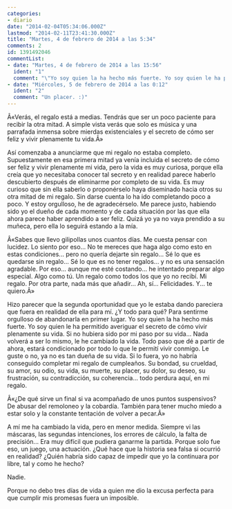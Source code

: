 ```yaml
---
categories:
- diario
date: "2014-02-04T05:34:06.000Z"
lastmod: "2014-02-11T23:41:30.000Z"
title: "Martes, 4 de febrero de 2014 a las 5:34"
comments: 2
id: 1391492046
commentList:
- date: "Martes, 4 de febrero de 2014 a las 15:56"
  ident: "1"
  comment: "\"Yo soy quien la ha hecho más fuerte. Yo soy quien le ha permitido averiguar el secreto de cómo vivir plenamente su vida. Si no hubiera sido por mi paso por su vida... Nada volverá a ser lo mismo, le he cambiado la vida. Todo paso que dé a partir de ahora, estará condicionado por todo lo que le permití vivir conmigo.\"  \n  \nAmen.  \n  \nMe gusta ver que no soy el unico que piensa asi"
- date: "Miércoles, 5 de febrero de 2014 a las 0:12"
  ident: "2"
  comment: "Un placer. :)"
---
```


Â«Verás, el regalo está a medias. Tendrás que ser un poco paciente para recibir la otra mitad. A simple vista verás que solo es música y una parrafada inmensa sobre mierdas existenciales y el secreto de cómo ser feliz y vivir plenamente tu vida.Â»  
  
Así comenzaba a anunciarme que mi regalo no estaba completo. Supuestamente en esa primera mitad ya venía incluida el secreto de cómo ser feliz y vivir plenamente mi vida, pero la vida es muy curiosa, porque ella creía que yo necesitaba conocer tal secreto y en realidad parece haberlo descubierto después de eliminarme por completo de su vida. Es muy curioso que sin ella saberlo o proponérselo haya diseminado hacia otros su otra mitad de mi regalo. Sin darse cuenta lo ha ido completando poco a poco. Y estoy orgulloso, he de agradecérselo. Me parece justo, habiendo sido yo el dueño de cada momento y de cada situación por las que ella ahora parece haber aprendido a ser feliz. Quizá yo ya no vaya prendido a su muñeca, pero ella lo seguirá estando a la mía.  
  
Â«Sabes que llevo gilipollas unos cuantos días. Me cuesta pensar con lucidez. Lo siento por eso... No te mereces que haga algo como esto en estas condiciones... pero no quería dejarte sin regalo... Sé lo que es quedarse sin regalo... Sé lo que es no tener regalos... y no es una sensación agradable. Por eso... aunque me esté costando... he intentado preparar algo especial. Algo como tú. Un regalo como todos los que yo no recibí. Mi regalo. Por otra parte, nada más que añadir... Ah, sí... Felicidades. Y... te quiero.Â»  
  
Hizo parecer que la segunda oportunidad que yo le estaba dando pareciera que fuera en realidad de ella para mí. ¿Y todo para qué? Para sentirme orgulloso de abandonarla en primer lugar. Yo soy quien la ha hecho más fuerte. Yo soy quien le ha permitido averiguar el secreto de cómo vivir plenamente su vida. Si no hubiera sido por mi paso por su vida... Nada volverá a ser lo mismo, le he cambiado la vida. Todo paso que dé a partir de ahora, estará condicionado por todo lo que le permití vivir conmigo. Le guste o no, ya no es tan dueña de su vida. Si lo fuera, yo no habría conseguido completar mi regalo de cumpleaños. Su bondad, su crueldad, su amor, su odio, su vida, su muerte, su placer, su dolor, su deseo, su frustración, su contradicción, su coherencia... todo perdura aquí, en mi regalo.  
  
Â«¿De qué sirve un final si va acompañado de unos puntos suspensivos? De abusar del remoloneo y la cobardía. También para tener mucho miedo a estar solo y la constante tentación de volver a pecar.Â»  
  
A mí me ha cambiado la vida, pero en menor medida. Siempre vi las máscaras, las segundas intenciones, los errores de cálculo, la falta de precisión... Era muy difícil que pudiera ganarme la partida. Porque solo fue eso, un juego, una actuación. ¿Qué hace que la historia sea falsa si ocurrió en realidad? ¿Quién habría sido capaz de impedir que yo la continuara por libre, tal y como he hecho?  
  
Nadie.  
  
Porque no debo tres días de vida a quien me dio la excusa perfecta para que cumplir mis promesas fuera un imposible.